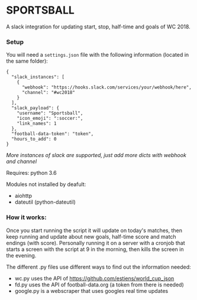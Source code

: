 # SPORTSBALL

A slack integration for updating start, stop, half-time and goals of WC 2018.


### Setup
You will need a `settings.json` file with the following information (located in the same folder):
```
{
  "slack_instances": [
    {
      "webhook": "https://hooks.slack.com/services/your/webhook/here",
      "channel": "#wc2018"
    }
  ],
  "slack_payload": {
    "username": "Sportsball",
    "icon_emoji": ":soccer:",
    "link_names": 1
  },
  "football-data-token": "token",
  "hours_to_add": 0
}
```
_More instances of slack are supported, just add more dicts with webhook and channel_

Requires: python 3.6

Modules not installed by deafult:
* aiohttp
* dateutil (python-dateutil)


### How it works:
Once you start running the script it will update on today's matches, then keep running and update about new goals, half-time score and match endings (with score).
Personally running it on a server with a cronjob that starts a screen with the script at 9 in the morning, then kills the screen in the evening.

The different .py files use different ways to find out the information needed:
* wc.py uses the API of https://github.com/estiens/world_cup_json
* fd.py uses the API of football-data.org (a token from there is needed)
* google.py is a webscraper that uses googles real time updates
